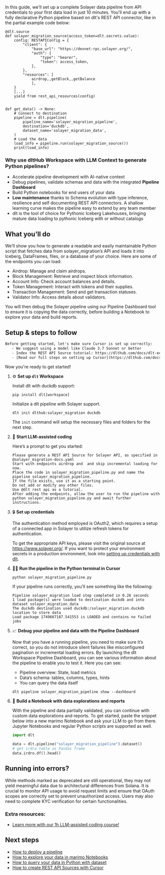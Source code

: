 In this guide, we'll set up a complete Solayer data pipeline from API credentials to your first data load in just 10 minutes. You'll end up with a fully declarative Python pipeline based on dlt's REST API connector, like in the partial example code below:

```python-outcome
@dlt.source
def solayer_migration_source(access_token=dlt.secrets.value):
    config: RESTAPIConfig = {
        "client": {
            "base_url": "https://devnet-rpc.solayer.org/",
            "auth": {
                "type": "bearer",
                "token": access_token,
            },
        },
        "resources": [
            airdrop,,getBlock,,getBalance
            ],
    }
    [...]
    yield from rest_api_resources(config)


def get_data() -> None:
    # Connect to destination
    pipeline = dlt.pipeline(
        pipeline_name='solayer_migration_pipeline',
        destination='duckdb',
        dataset_name='solayer_migration_data', 
    )
    # Load the data
    load_info = pipeline.run(solayer_migration_source())
    print(load_info) 
```

### Why use dltHub Workspace with LLM Context to generate Python pipelines?

- Accelerate pipeline development with AI-native context
- Debug pipelines, validate schemas and data with the integrated **Pipeline Dashboard**
- Build Python notebooks for end users of your data
- **Low maintenance** thanks to Schema evolution with type inference, resilience and self documenting REST API connectors. A shallow learning curve makes the pipeline easy to extend by any team member
- dlt is the tool of choice for Pythonic Iceberg Lakehouses, bringing mature data loading to pythonic Iceberg with or without catalogs

## What you’ll do

We’ll show you how to generate a readable and easily maintainable Python script that fetches data from solayer_migration’s API and loads it into Iceberg, DataFrames, files, or a database of your choice. Here are some of the endpoints you can load:

- Airdrop: Manage and claim airdrops.
- Block Management: Retrieve and inspect block information.
- Account Info: Check account balances and details.
- Token Management: Interact with tokens and their supplies.
- Transaction Management: Send and get transaction statuses.
- Validator Info: Access details about validators.

You will then debug the Solayer pipeline using our Pipeline Dashboard tool to ensure it is copying the data correctly, before building a Notebook to explore your data and build reports.

## Setup & steps to follow

```default
Before getting started, let's make sure Cursor is set up correctly:
   - We suggest using a model like Claude 3.7 Sonnet or better
   - Index the REST API Source tutorial: https://dlthub.com/docs/dlt-ecosystem/verified-sources/rest_api/ and add it to context as **@dlt rest api**
   - [Read our full steps on setting up Cursor](https://dlthub.com/docs/dlt-ecosystem/llm-tooling/cursor-restapi#23-configuring-cursor-with-documentation)
```

Now you're ready to get started!

1. ⚙️ **Set up `dlt` Workspace**
    
    Install dlt with duckdb support:
    ```shell
    pip install dlt[workspace]
    ```

    Initialize a dlt pipeline with Solayer support.
    ```shell
    dlt init dlthub:solayer_migration duckdb
    ```

    The `init` command will setup the necessary files and folders for the next step.
    
2. 🤠 **Start LLM-assisted coding**
    
    Here’s a prompt to get you started:
    
    ```prompt
    Please generate a REST API Source for Solayer API, as specified in @solayer_migration-docs.yaml 
    Start with endpoints airdrop and  and skip incremental loading for now. 
    Place the code in solayer_migration_pipeline.py and name the pipeline solayer_migration_pipeline. 
    If the file exists, use it as a starting point. 
    Do not add or modify any other files. 
    Use @dlt rest api as a tutorial. 
    After adding the endpoints, allow the user to run the pipeline with python solayer_migration_pipeline.py and await further instructions.
    ```

    
3. 🔒 **Set up credentials** 
    
    The authentication method employed is OAuth2, which requires a setup of a connected app in Solayer to utilize refresh tokens for authentication.
    
    To get the appropriate API keys, please visit the original source at https://www.solayer.org/.
    If you want to protect your environment secrets in a production environment, look into [setting up credentials with dlt](https://dlthub.com/docs/walkthroughs/add_credentials).
    
4. 🏃‍♀️ **Run the pipeline in the Python terminal in Cursor**
    
    ```shell
    python solayer_migration_pipeline.py
    ```
    
    If your pipeline runs correctly, you’ll see something like the following:
    
    ```shell
    Pipeline solayer_migration load step completed in 0.26 seconds
    1 load package(s) were loaded to destination duckdb and into dataset solayer_migration_data
    The duckdb destination used duckdb:/solayer_migration.duckdb location to store data
    Load package 1749667187.541553 is LOADED and contains no failed jobs
    ```
    
5. 📈 **Debug your pipeline and data with the Pipeline Dashboard**

    Now that you have a running pipeline, you need to make sure it’s correct, so you do not introduce silent failures like misconfigured pagination or incremental loading errors. By launching the dlt Workspace Pipeline Dashboard, you can see various information about the pipeline to enable you to test it. Here you can see:
    - Pipeline overview: State, load metrics
    - Data’s schema: tables, columns, types, hints
    - You can query the data itself
    
    ```shell
    dlt pipeline solayer_migration_pipeline show --dashboard
    ```
    
6. 🐍 **Build a Notebook with data explorations and reports**

    With the pipeline and data partially validated, you can continue with custom data explorations and reports. To get started, paste the snippet below into a new marimo Notebook and ask your LLM to go from there. Jupyter Notebooks and regular Python scripts are supported as well.

    
    ```python
    import dlt

   data = dlt.pipeline("solayer_migration_pipeline").dataset()
   # get irdro table as Pandas frame
   data.irdro.df().head()
    ```

## Running into errors?

While methods marked as deprecated are still operational, they may not yield meaningful data due to architectural differences from Solana. It is crucial to monitor API usage to avoid request limits and ensure that OAuth scopes are correctly set to prevent unauthorized access. Users may also need to complete KYC verification for certain functionalities.

### Extra resources:

- [Learn more with our 1h LLM-assisted coding course!](https://www.youtube.com/watch?v=GGid70rnJuM)

## Next steps

- [How to deploy a pipeline](https://dlthub.com/docs/walkthroughs/deploy-a-pipeline)
- [How to explore your data in marimo Notebooks](https://dlthub.com/docs/general-usage/dataset-access/marimo)
- [How to query your data in Python with dataset](https://dlthub.com/docs/general-usage/dataset-access/dataset)
- [How to create REST API Sources with Cursor](https://dlthub.com/docs/dlt-ecosystem/llm-tooling/cursor-restapi)